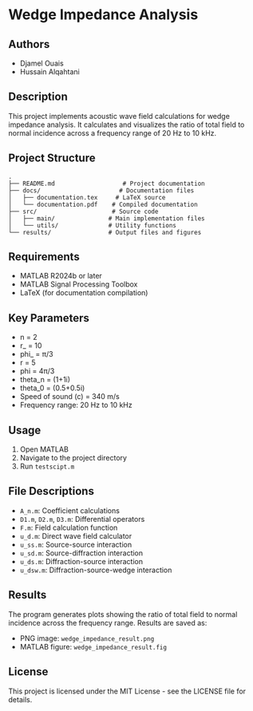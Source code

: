 # Wedge Impedance Analysis

## Authors
- Djamel Ouais
- Hussain Alqahtani

## Description
This project implements acoustic wave field calculations for wedge impedance analysis. It calculates and visualizes the ratio of total field to normal incidence across a frequency range of 20 Hz to 10 kHz.

## Project Structure
```
.
├── README.md                   # Project documentation
├── docs/                      # Documentation files
│   ├── documentation.tex     # LaTeX source
│   └── documentation.pdf    # Compiled documentation
├── src/                     # Source code
│   ├── main/               # Main implementation files
│   └── utils/              # Utility functions
└── results/                # Output files and figures
```

## Requirements
- MATLAB R2024b or later
- MATLAB Signal Processing Toolbox
- LaTeX (for documentation compilation)

## Key Parameters
- n = 2
- r_ = 10
- phi_ = π/3
- r = 5
- phi = 4π/3
- theta_n = (1+1i)
- theta_0 = (0.5+0.5i)
- Speed of sound (c) = 340 m/s
- Frequency range: 20 Hz to 10 kHz

## Usage
1. Open MATLAB
2. Navigate to the project directory
3. Run `testscipt.m`

## File Descriptions
- `A_n.m`: Coefficient calculations
- `D1.m`, `D2.m`, `D3.m`: Differential operators
- `F.m`: Field calculation function
- `u_d.m`: Direct wave field calculator
- `u_ss.m`: Source-source interaction
- `u_sd.m`: Source-diffraction interaction
- `u_ds.m`: Diffraction-source interaction
- `u_dsw.m`: Diffraction-source-wedge interaction

## Results
The program generates plots showing the ratio of total field to normal incidence across the frequency range. Results are saved as:
- PNG image: `wedge_impedance_result.png`
- MATLAB figure: `wedge_impedance_result.fig`

## License
This project is licensed under the MIT License - see the LICENSE file for details.
